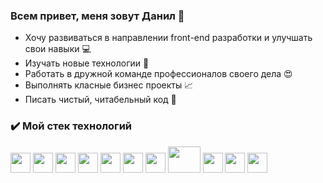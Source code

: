 ### Всем привет, меня зовут Данил 👋
* Хочу развиваться в направлении front-end разработки и улучшать свои навыки :computer:
* Изучать новые технологии :key:
* Работать в дружной команде профессионалов своего дела :heart_eyes:
* Выполнять класные бизнес проекты :chart_with_upwards_trend:
* Писать чистый, читабельный код :100:
### :heavy_check_mark: Мой стек технологий
<img height="32" width="32" src="https://cdn.simpleicons.org/html5" /> <img height="32" width="32" src="https://cdn.simpleicons.org/css3" /> <img height="32" width="32" src="https://cdn.simpleicons.org/javascript" /> <img height="32" width="32" src="https://cdn.simpleicons.org/git" /> <img height="32" width="32" src="https://cdn.simpleicons.org/react" /> <img height="32" width="32" src="https://cdn.simpleicons.org/reactrouter" /> <img height="32" width="32" src="https://cdn.simpleicons.org/redux" /> <img height="42" width="52" src="https://cdn.simpleicons.org/styledcomponents" /> <img height="32" width="32" src="https://cdn.simpleicons.org/mui" /> <img height="32" width="32" src="https://cdn.simpleicons.org/webpack" /> <img height="32" width="32" src="https://cdn.simpleicons.org/figma" />
